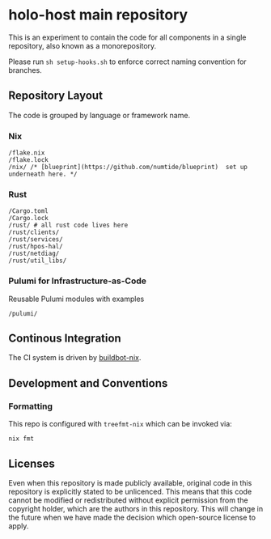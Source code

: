 # holo-host main repository

This is an experiment to contain the code for all components in a single repository, also known as a monorepository.

Please run `sh setup-hooks.sh` to enforce correct naming convention for branches.

## Repository Layout

The code is grouped by language or framework name.

### Nix

```
/flake.nix
/flake.lock
/nix/ /* [blueprint](https://github.com/numtide/blueprint)  set up underneath here. */
```

### Rust

```
/Cargo.toml
/Cargo.lock
/rust/ # all rust code lives here
/rust/clients/
/rust/services/
/rust/hpos-hal/
/rust/netdiag/
/rust/util_libs/
```

### Pulumi for Infrastructure-as-Code

Reusable Pulumi modules with examples

```
/pulumi/
```

## Continous Integration

The CI system is driven by [buildbot-nix](https://github.com/nix-community/buildbot-nix/).

## Development and Conventions

### Formatting

This repo is configured with `treefmt-nix` which can be invoked via:

```
nix fmt
```

## Licenses

Even when this repository is made publicly available, original code in this repository is explicitly stated to be unlicenced.
This means that this code cannot be modified or redistributed without explicit permission from the copyright holder, which are the authors in this repository.
This will change in the future when we have made the decision which open-source license to apply.
